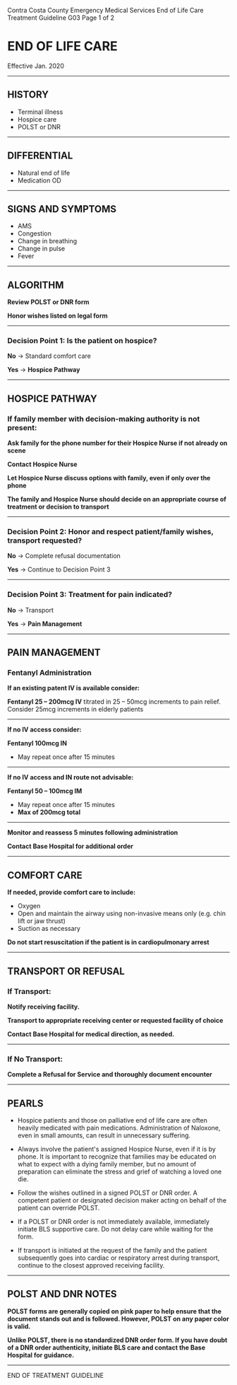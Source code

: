 Contra Costa County Emergency Medical Services
End of Life Care
Treatment Guideline G03
Page 1 of 2

# END OF LIFE CARE

Effective Jan. 2020

---

## HISTORY

- Terminal illness
- Hospice care
- POLST or DNR

---

## DIFFERENTIAL

- Natural end of life
- Medication OD

---

## SIGNS AND SYMPTOMS

- AMS
- Congestion
- Change in breathing
- Change in pulse
- Fever

---

## ALGORITHM

**Review POLST or DNR form**

**Honor wishes listed on legal form**

---

### Decision Point 1: Is the patient on hospice?

**No** → Standard comfort care

**Yes** → **Hospice Pathway**

---

## HOSPICE PATHWAY

### If family member with decision-making authority is not present:

**Ask family for the phone number for their Hospice Nurse if not already on scene**

**Contact Hospice Nurse**

**Let Hospice Nurse discuss options with family, even if only over the phone**

**The family and Hospice Nurse should decide on an appropriate course of treatment or decision to transport**

---

### Decision Point 2: Honor and respect patient/family wishes, transport requested?

**No** → Complete refusal documentation

**Yes** → Continue to Decision Point 3

---

### Decision Point 3: Treatment for pain indicated?

**No** → Transport

**Yes** → **Pain Management**

---

## PAIN MANAGEMENT

### Fentanyl Administration

**If an existing patent IV is available consider:**

**Fentanyl 25 – 200mcg IV** titrated in 25 – 50mcg increments to pain relief. Consider 25mcg increments in elderly patients

---

**If no IV access consider:**

**Fentanyl 100mcg IN**
- May repeat once after 15 minutes

---

**If no IV access and IN route not advisable:**

**Fentanyl 50 – 100mcg IM**
- May repeat once after 15 minutes
- **Max of 200mcg total**

---

**Monitor and reassess 5 minutes following administration**

**Contact Base Hospital for additional order**

---

## COMFORT CARE

**If needed, provide comfort care to include:**

- Oxygen
- Open and maintain the airway using non-invasive means only (e.g. chin lift or jaw thrust)
- Suction as necessary

**Do not start resuscitation if the patient is in cardiopulmonary arrest**

---

## TRANSPORT OR REFUSAL

### If Transport:

**Notify receiving facility.**

**Transport to appropriate receiving center or requested facility of choice**

**Contact Base Hospital for medical direction, as needed.**

---

### If No Transport:

**Complete a Refusal for Service and thoroughly document encounter**

---

## PEARLS

- Hospice patients and those on palliative end of life care are often heavily medicated with pain medications. Administration of Naloxone, even in small amounts, can result in unnecessary suffering.

- Always involve the patient's assigned Hospice Nurse, even if it is by phone. It is important to recognize that families may be educated on what to expect with a dying family member, but no amount of preparation can eliminate the stress and grief of watching a loved one die.

- Follow the wishes outlined in a signed POLST or DNR order. A competent patient or designated decision maker acting on behalf of the patient can override POLST.

- If a POLST or DNR order is not immediately available, immediately initiate BLS supportive care. Do not delay care while waiting for the form.

- If transport is initiated at the request of the family and the patient subsequently goes into cardiac or respiratory arrest during transport, continue to the closest approved receiving facility.

---

## POLST AND DNR NOTES

**POLST forms are generally copied on pink paper to help ensure that the document stands out and is followed. However, POLST on any paper color is valid.**

**Unlike POLST, there is no standardized DNR order form. If you have doubt of a DNR order authenticity, initiate BLS care and contact the Base Hospital for guidance.**

---

END OF TREATMENT GUIDELINE


